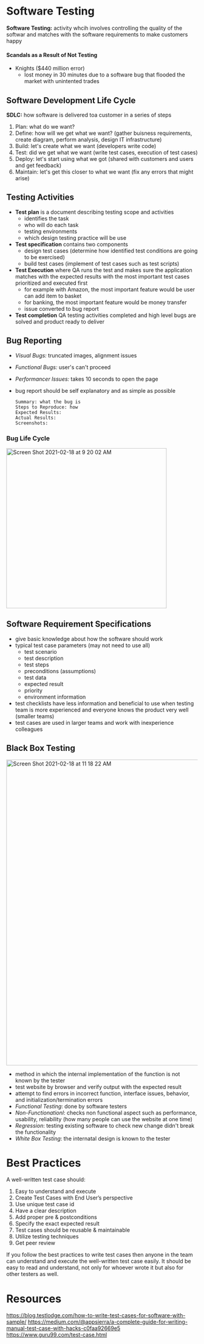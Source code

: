 # Software Testing
**Software Testing:** activity whcih involves controlling the quality of the softwar and matches with the software requirements to make customers happy

#### Scandals as a Result of Not Testing
- Knights ($440 million error)
    * lost money in 30 minutes due to a software bug that flooded the market with unintented trades

## Software Development Life Cycle
**SDLC:** how software is delivered toa  customer in a series of steps
1. Plan: what do we want?
2. Define: how will we get what we want? (gather buisness requirements, create diagram, perform analysis, design IT infrastructure)
3. Build: let's create what we want (developers write code)
4. Test: did we get what we want (write test cases, execution of test cases)
5. Deploy: let's start using what we got (shared with customers and users and get feedback)
6. Maintain: let's get this closer to what we want (fix any errors that might arise)

## Testing Activities
- **Test plan** is a document describing testing scope and activities
    * identifies the task
    * who will do each task
    * testing environments
    * which design testing practice will be use
- **Test specification** contains two components
    * design test cases (determine how identified test conditions are going to be exercised)
    * build test cases (implement of test cases such as test scripts)
- **Test Execution** where QA runs the test and makes sure the application matches with the expected results with the most important test cases prioritized and executed first
    * for example with Amazon, the most important feature would be user can add item to basket
    * for banking, the most important feature would be money transfer
    * issue converted to bug report
- **Test completion** QA testing activities completed and high level bugs are solved and product ready to deliver

## Bug Reporting
- *Visual Bugs:* truncated images, alignment issues
- *Functional Bugs:* user's can't proceed
- *Performancer Issues:* takes 10 seconds to open the page
- bug report should be self explanatory and as simple as possible

      Summary: what the bug is
      Steps to Reproduce: how
      Expected Results:
      Actual Results:
      Screenshots:
      
 ### Bug Life Cycle
<img width="422" alt="Screen Shot 2021-02-18 at 9 20 02 AM" src="https://user-images.githubusercontent.com/59414750/108387109-86924f00-71ca-11eb-9cf8-c4a3c2d667e5.png">

## Software Requirement Specifications
- give basic knowledge about how the software should work
- typical test case parameters (may not need to use all)
   * test scenario
   * test description
   * test steps
   * preconditions (assumptions)
   * test data
   * expected result
   * priority
   * environment information
- test checklists have less information and beneficial to use when testing team is more experienced and everyone knows the product very well (smaller teams)
- test cases are used in larger teams and work with inexperience colleagues

## Black Box Testing
<img width="806" alt="Screen Shot 2021-02-18 at 11 18 22 AM" src="https://user-images.githubusercontent.com/59414750/108402649-0aecce00-71db-11eb-9007-ac187e9ae3c6.png">

- method in which the internal implementation of the function is not known by the tester
- test website by browser and verify output with the expected result
- attempt to find errors in incorrect function, interface issues, behavior, and initialization/termination errors
- *Functional Testing*: done by software testers
- *Non-Functionationl*: checks non functional aspect such as performance, usability, reliability (how many people can use the website at one time)
- *Regression*: testing existing software to check new change didn't break the functionality
- *White Box Testing*: the internatal design is known to the tester

# Best Practices
A well-written test case should:

1. Easy to understand and execute
2. Create Test Cases with End User’s perspective
3. Use unique test case id
4. Have a clear description
5. Add proper pre & postconditions
6. Specify the exact expected result
7. Test cases should be reusable & maintainable
8. Utilize testing techniques
9. Get peer review

If you follow the best practices to write test cases then anyone in the team can understand and execute the well-written test case easily. It should be easy to read and understand, not only for whoever wrote it but also for other testers as well.

# Resources
https://blog.testlodge.com/how-to-write-test-cases-for-software-with-sample/
https://medium.com/@appsierra/a-complete-guide-for-writing-manual-test-case-with-hacks-c0faa92669e5
https://www.guru99.com/test-case.html
